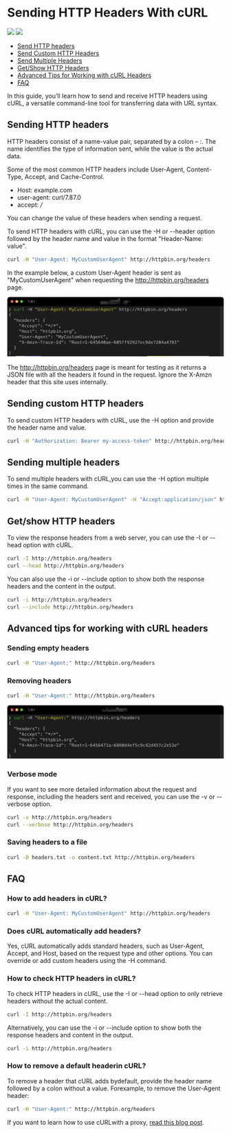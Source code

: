 # Sending HTTP Headers With cURL

[<img src="https://img.shields.io/static/v1?label=&message=Curl&color=brightgreen" />](https://github.com/topics/curl) [<img src="https://img.shields.io/static/v1?label=&message=Headers&color=important" />](https://github.com/topics/headers)

- [Send HTTP headers](#send-http-headers)
- [Send Custom HTTP Headers](#send-custom-http-headers)
- [Send Multiple Headers](#send-multiple-headers)
- [Get/Show HTTP Headers](#getshow-http-headers)
- [Advanced Tips for Working with cURL Headers](#advanced-tips-for-working-with-curl-headers)
- [FAQ](#faq)

In this guide, you’ll learn how to send and receive HTTP headers using cURL, a versatile command-line tool for transferring data with URL syntax.

## Sending HTTP headers

HTTP headers consist of a name-value pair, separated by a colon – :. The name identifies the type of information sent, while the value is the actual data.

Some of the most common HTTP headers include User-Agent, Content-Type, Accept, and Cache-Control.

- Host: example.com
- user-agent: curl/7.87.0
- accept: */*

You can change the value of these headers when sending a request.

To send HTTP headers with cURL, you can use the -H or --header option followed by the header name and value in the format "Header-Name: value".

```sh
curl -H "User-Agent: MyCustomUserAgent" http://httpbin.org/headers
```

In the example below, a custom User-Agent header is sent as "MyCustomUserAgent" when requesting the http://httpbin.org/headers page.

![Change the value of User-Agent](images/curl-useragent.png)

The http://httpbin.org/headers page is meant for testing as it returns a JSON file with all the headers it found in the request. Ignore the X-Amzn header that this site uses internally.

## Sending custom HTTP headers

To send custom HTTP headers with cURL, use the -H option and provide the header name and value.

```sh
curl -H "Authorization: Bearer my-access-token" http://httpbin.org/headers
```

## Sending multiple headers

To send multiple headers with cURL,you can use the -H option multiple times in the same command.

```sh
curl -H "User-Agent: MyCustomUserAgent" -H "Accept:application/json" http://httpbin.org/headers
```

## Get/show HTTP headers

To view the response headers from a web server, you can use the -I or --head option with cURL.

```sh
curl -I http://httpbin.org/headers
curl --head http://httpbin.org/headers
```

You can also use the -i or --include option to show both the response headers and the content in the output.

```sh
curl -i http://httpbin.org/headers
curl --include http://httpbin.org/headers
```

## Advanced tips for working with cURL headers

### Sending empty headers

```sh
curl -H "User-Agent;" http://httpbin.org/headers
```

### Removing headers

```sh
curl -H "User-Agent:" http://httpbin.org/headers
```

![You can use a colon with no value to remove a header](images/delete-header.png)

### Verbose mode

If you want to see more detailed information about the request and response, including the headers sent and received, you can use the -v or --verbose option.

```sh
curl -v http://httpbin.org/headers
curl --verbose http://httpbin.org/headers
```

### Saving headers to a file

```sh
curl -D headers.txt -o content.txt http://httpbin.org/headers
```

## FAQ

### How to add headers in cURL?

```sh
curl -H "User-Agent: MyCustomUserAgent" http://httpbin.org/headers
```

### Does cURL automatically add headers?

Yes, cURL automatically adds standard headers, such as User-Agent, Accept, and Host, based on the request type and other options. You can override or add custom headers using the -H command.

### How to check HTTP headers in cURL?

To check HTTP headers in cURL, use the -I or --head option to only retrieve headers without the actual content.

```sh
curl -I http://httpbin.org/headers
```

Alternatively, you can use the -i or --include option to show both the response headers and content in the output.

```sh
curl -i http://httpbin.org/headers
```

### How to remove a default headerin cURL?

To remove a header that cURL adds bydefault, provide the header name followed by a colon without a value. Forexample, to remove the User-Agent header:

```sh
curl -H "User-Agent:" http://httpbin.org/headers
```

If you want to learn how to use cURLwith a proxy, [read this blog post](https://oxylabs.io/blog/curl-with-proxy).
